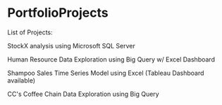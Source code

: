 # PortfolioProjects
List of Projects:

StockX analysis using Microsoft SQL Server


 Human Resource Data Exploration using Big Query w/ Excel Dashboard
 
 
 Shampoo Sales Time Series Model using Excel (Tableau Dashboard available)
 
 
 CC's Coffee Chain Data Exploration using Big Query
